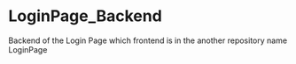 # LoginPage_Backend
Backend of the Login Page which frontend is in the another repository name LoginPage
